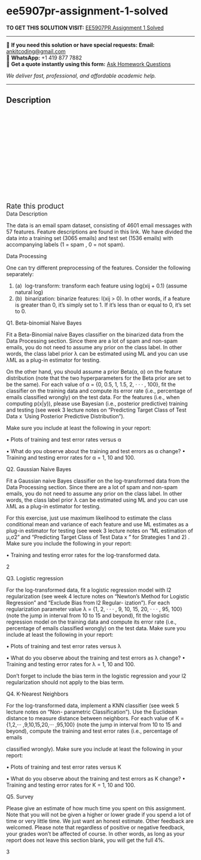 # ee5907pr-assignment-1-solved
**TO GET THIS SOLUTION VISIT:** [EE5907PR Assignment 1 Solved](https://www.ankitcodinghub.com/product/ee5907pr-assignment-1-solved/)


---

📩 **If you need this solution or have special requests:** **Email:** ankitcoding@gmail.com  
📱 **WhatsApp:** +1 419 877 7882  
📄 **Get a quote instantly using this form:** [Ask Homework Questions](https://www.ankitcodinghub.com/services/ask-homework-questions/)

*We deliver fast, professional, and affordable academic help.*

---

<h2>Description</h2>



<div class="kk-star-ratings kksr-auto kksr-align-center kksr-valign-top" data-payload="{&quot;align&quot;:&quot;center&quot;,&quot;id&quot;:&quot;91269&quot;,&quot;slug&quot;:&quot;default&quot;,&quot;valign&quot;:&quot;top&quot;,&quot;ignore&quot;:&quot;&quot;,&quot;reference&quot;:&quot;auto&quot;,&quot;class&quot;:&quot;&quot;,&quot;count&quot;:&quot;0&quot;,&quot;legendonly&quot;:&quot;&quot;,&quot;readonly&quot;:&quot;&quot;,&quot;score&quot;:&quot;0&quot;,&quot;starsonly&quot;:&quot;&quot;,&quot;best&quot;:&quot;5&quot;,&quot;gap&quot;:&quot;4&quot;,&quot;greet&quot;:&quot;Rate this product&quot;,&quot;legend&quot;:&quot;0\/5 - (0 votes)&quot;,&quot;size&quot;:&quot;24&quot;,&quot;title&quot;:&quot;EE5907PR Assignment 1 Solved&quot;,&quot;width&quot;:&quot;0&quot;,&quot;_legend&quot;:&quot;{score}\/{best} - ({count} {votes})&quot;,&quot;font_factor&quot;:&quot;1.25&quot;}">

<div class="kksr-stars">

<div class="kksr-stars-inactive">
            <div class="kksr-star" data-star="1" style="padding-right: 4px">


<div class="kksr-icon" style="width: 24px; height: 24px;"></div>
        </div>
            <div class="kksr-star" data-star="2" style="padding-right: 4px">


<div class="kksr-icon" style="width: 24px; height: 24px;"></div>
        </div>
            <div class="kksr-star" data-star="3" style="padding-right: 4px">


<div class="kksr-icon" style="width: 24px; height: 24px;"></div>
        </div>
            <div class="kksr-star" data-star="4" style="padding-right: 4px">


<div class="kksr-icon" style="width: 24px; height: 24px;"></div>
        </div>
            <div class="kksr-star" data-star="5" style="padding-right: 4px">


<div class="kksr-icon" style="width: 24px; height: 24px;"></div>
        </div>
    </div>

<div class="kksr-stars-active" style="width: 0px;">
            <div class="kksr-star" style="padding-right: 4px">


<div class="kksr-icon" style="width: 24px; height: 24px;"></div>
        </div>
            <div class="kksr-star" style="padding-right: 4px">


<div class="kksr-icon" style="width: 24px; height: 24px;"></div>
        </div>
            <div class="kksr-star" style="padding-right: 4px">


<div class="kksr-icon" style="width: 24px; height: 24px;"></div>
        </div>
            <div class="kksr-star" style="padding-right: 4px">


<div class="kksr-icon" style="width: 24px; height: 24px;"></div>
        </div>
            <div class="kksr-star" style="padding-right: 4px">


<div class="kksr-icon" style="width: 24px; height: 24px;"></div>
        </div>
    </div>
</div>


<div class="kksr-legend" style="font-size: 19.2px;">
            <span class="kksr-muted">Rate this product</span>
    </div>
    </div>
<div class="page" title="Page 2">
<div class="layoutArea">
<div class="column">
Data Description

The data is an email spam dataset, consisting of 4601 email messages with 57 features. Feature descriptions are found in this link. We have divided the data into a training set (3065 emails) and test set (1536 emails) with accompanying labels (1 = spam , 0 = not spam).

Data Processing

One can try different preprocessing of the features. Consider the following separately:

<ol>
<li>(a) &nbsp;log-transform: transform each feature using log(xij + 0.1) (assume natural log)</li>
<li>(b) &nbsp;binarization: binarize features: I(xij &gt; 0). In other words, if a feature is greater than 0, it’s simply set to 1. If it’s less than or equal to 0, it’s set to 0.</li>
</ol>
Q1. Beta-binomial Naive Bayes

Fit a Beta-Binomial naive Bayes classifier on the binarized data from the Data Processing section. Since there are a lot of spam and non-spam emails, you do not need to assume any prior on the class label. In other words, the class label prior λ can be estimated using ML and you can use λML as a plug-in estimator for testing.

On the other hand, you should assume a prior Beta(α, α) on the feature distribution (note that the two hyperparameters for the Beta prior are set to be the same). For each value of α = {0, 0.5, 1, 1.5, 2, · · · , 100}, fit the classifier on the training data and compute its error rate (i.e., percentage of emails classified wrongly) on the test data. For the features (i.e., when computing p(x|y)), please use Bayesian (i.e., posterior predictive) training and testing (see week 3 lecture notes on “Predicting Target Class of Test Data x ̃ Using Posterior Predictive Distribution”).

Make sure you include at least the following in your report:

• Plots of training and test error rates versus α

• What do you observe about the training and test errors as α change? • Training and testing error rates for α = 1, 10 and 100.

Q2. Gaussian Naive Bayes

Fit a Gaussian naive Bayes classifier on the log-transformed data from the Data Processing section. Since there are a lot of spam and non-spam emails, you do not need to assume any prior on the class label. In other words, the class label prior λ can be estimated using ML and you can use λML as a plug-in estimator for testing.

For this exercise, just use maximum likelihood to estimate the class conditional mean and variance of each feature and use ML estimates as a plug-in estimator for testing (see week 3 lecture notes on “ML estimation of μ,σ2” and “Predicting Target Class of Test Data x ̃” for Strategies 1 and 2) . Make sure you include the following in your report:

• Training and testing error rates for the log-transformed data.

2

</div>
</div>
</div>
<div class="page" title="Page 3">
<div class="layoutArea">
<div class="column">
Q3. Logistic regression

For the log-transformed data, fit a logistic regression model with l2 regularization (see week 4 lecture notes on “Newton’s Method for Logistic Regression” and “Exclude Bias from l2 Regular- ization”). For each regularization parameter value λ = {1, 2, · · · , 9, 10, 15, 20, · · · , 95, 100} (note the jump in interval from 10 to 15 and beyond), fit the logistic regression model on the training data and compute its error rate (i.e., percentage of emails classified wrongly) on the test data. Make sure you include at least the following in your report:

• Plots of training and test error rates versus λ

• What do you observe about the training and test errors as λ change? • Training and testing error rates for λ = 1, 10 and 100.

Don’t forget to include the bias term in the logistic regression and your l2 regularization should not apply to the bias term.

Q4. K-Nearest Neighbors

For the log-transformed data, implement a KNN classifier (see week 5 lecture notes on “Non- parametric Classification”). Use the Euclidean distance to measure distance between neighbors. For each value of K = {1,2,··· ,9,10,15,20,··· ,95,100} (note the jump in interval from 10 to 15 and beyond), compute the training and test error rates (i.e., percentage of emails

classified wrongly). Make sure you include at least the following in your report:

• Plots of training and test error rates versus K

• What do you observe about the training and test errors as K change? • Training and testing error rates for K = 1, 10 and 100.

Q5. Survey

Please give an estimate of how much time you spent on this assignment. Note that you will not be given a higher or lower grade if you spend a lot of time or very little time. We just want an honest estimate. Other feedback are welcomed. Please note that regardless of positive or negative feedback, your grades won’t be affected of course. In other words, as long as your report does not leave this section blank, you will get the full 4%.

</div>
</div>
<div class="layoutArea">
<div class="column">
3

</div>
</div>
</div>
